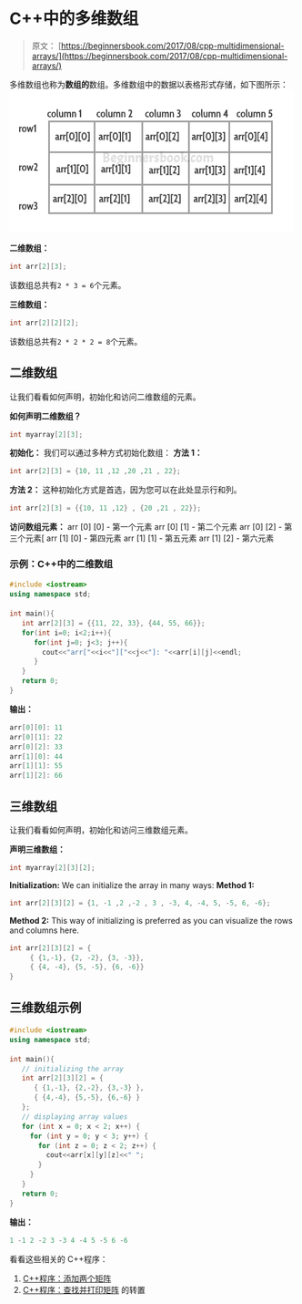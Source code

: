 # C++中的多维数组

> 原文： [https://beginnersbook.com/2017/08/cpp-multidimensional-arrays/](https://beginnersbook.com/2017/08/cpp-multidimensional-arrays/)

多维数组也称为**数组的**数组。多维数组中的数据以表格形式存储，如下图所示：
![Multidimensional Array in C++](img/703503fc6cc74e3c12ca4f3eed2fb986.jpg)

**二维数组：**

```cpp
int arr[2][3];
```

该数组总共有`2 * 3 = 6`个元素。

**三维数组：**

```cpp
int arr[2][2][2];
```

该数组总共有`2 * 2 * 2 = 8`个元素。

## 二维数组

让我们看看如何声明，初始化和访问二维数组的元素。

**如何声明二维数组？**

```cpp
int myarray[2][3];
```

**初始化：**
我们可以通过多种方式初始化数组：
**方法 1：**

```cpp
int arr[2][3] = {10, 11 ,12 ,20 ,21 , 22};
```

**方法 2：**
这种初始化方式是首选，因为您可以在此处显示行和列。

```cpp
int arr[2][3] = {{10, 11 ,12} , {20 ,21 , 22}};
```

**访问数组元素：**
arr [0] [0] - 第一个元素
arr [0] [1] - 第二个元素
arr [0] [2] - 第三个元素[
arr [1] [0] - 第四元素
arr [1] [1] - 第五元素
arr [1] [2] - 第六元素

### 示例：C++中的二维数组

```cpp
#include <iostream>
using namespace std;

int main(){
   int arr[2][3] = {{11, 22, 33}, {44, 55, 66}};
   for(int i=0; i<2;i++){
      for(int j=0; j<3; j++){
        cout<<"arr["<<i<<"]["<<j<<"]: "<<arr[i][j]<<endl;
      }
   }
   return 0;
}
```

**输出：**

```cpp
arr[0][0]: 11
arr[0][1]: 22
arr[0][2]: 33
arr[1][0]: 44
arr[1][1]: 55
arr[1][2]: 66

```

## 三维数组

让我们看看如何声明，初始化和访问三维数组元素。

**声明三维数组：**

```cpp
int myarray[2][3][2];
```

**Initialization:**
We can initialize the array in many ways:
**Method 1:**

```cpp
int arr[2][3][2] = {1, -1 ,2 ,-2 , 3 , -3, 4, -4, 5, -5, 6, -6};

```

**Method 2:**
This way of initializing is preferred as you can visualize the rows and columns here.

```cpp
int arr[2][3][2] = {
     { {1,-1}, {2, -2}, {3, -3}},
     { {4, -4}, {5, -5}, {6, -6}}
}
```

## 三维数组示例

```cpp
#include <iostream>
using namespace std;

int main(){
   // initializing the array
   int arr[2][3][2] = {
      { {1,-1}, {2,-2}, {3,-3} },
      { {4,-4}, {5,-5}, {6,-6} }
   };
   // displaying array values 
   for (int x = 0; x < 2; x++) {
     for (int y = 0; y < 3; y++) {
       for (int z = 0; z < 2; z++) {
         cout<<arr[x][y][z]<<" ";
       }
     }
   }
   return 0;
}
```

**输出：**

```cpp
1 -1 2 -2 3 -3 4 -4 5 -5 6 -6
```

看看这些相关的 C++程序：

1.  [C++程序：添加两个矩阵](https://beginnersbook.com/2017/08/cpp-program-to-add-two-matrices/)
2.  [C++程序：查找并打印矩阵](https://beginnersbook.com/2017/08/cpp-program-to-find-transpose-of-matrix/) 的转置